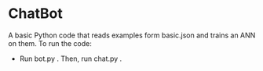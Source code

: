 # ChatBot
A basic Python code that reads examples form basic.json and trains an ANN on them.
To run the code:
  * Run bot.py . Then, run chat.py .

